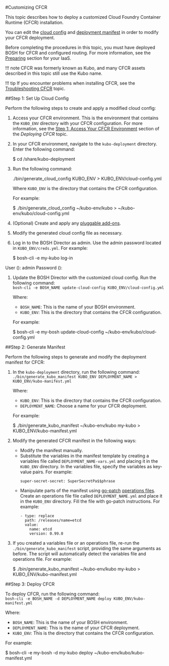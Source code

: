 #Customizing CFCR

This topic describes how to deploy a customized Cloud Foundry Container Runtime (CFCR) installation. 

You can edit the [cloud config](https://bosh.io/docs/terminology.html#cloud-config) and [deployment manifest](https://bosh.io/docs/terminology.html#manifest) in order to modify your CFCR deployment.

Before completing the procedures in this topic, you must have deployed BOSH for CFCR and configured routing. For more information, see the [Preparing](/installing/#step-1-prepare-your-iaas) section for your IaaS.

!!! note
	CFCR was formerly known as Kubo, and many CFCR assets described in this topic still use the Kubo name.

!!! tip
	If you encounter problems when installing CFCR, see the [Troubleshooting CFCR](../managing/troubleshooting.md) topic.

##Step 1: Set Up Cloud Config

Perform the following steps to create and apply a modified cloud config:

1. Access your CFCR environment. This is the environment that contains the `KUBO_ENV` directory with your CFCR configuration. For more information, see the [Step 1: Access Your CFCR Environment](deploying-cfcr/#step-1-access-your-cfcr-environment) section of the *Deploying CFCR* topic.
1. In your CFCR environment, navigate to the `kubo-deployment` directory. Enter the following command:
	<p class="terminal">$ cd /share/kubo-deployment</p>
1. Run the following command:<br>
	<p class="terminal">./bin/generate_cloud_config KUBO_ENV > KUBO_ENV/cloud-config.yml</p>

	Where `KUBO_ENV` is the directory that contains the CFCR configuration.

	For example:
	<p class="terminal">$ ./bin/generate_cloud_config ~/kubo-env/kubo > ~/kubo-env/kubo/cloud-config.yml</p>

1. (Optional) Create and apply any [pluggable add-ons](pluggable-addon/).
1. Modify the generated cloud config file as necessary.
1. Log in to the BOSH Director as admin. Use the admin password located in `KUBO_ENV/creds.yml`. For example:
	<p class="terminal">$ bosh-cli -e my-kubo log-in
User (): admin
Password ():</p>
1. Update the BOSH Director with the customized cloud config. Run the following command:<br>
	`bosh-cli -e BOSH_NAME update-cloud-config KUBO_ENV/cloud-config.yml`

	Where:

	* `BOSH_NAME`: This is the name of your BOSH environment.
	* `KUBO_ENV`: This is the directory that contains the CFCR configuration.

	For example:
	<p class="terminal">$ bosh-cli -e my-bosh update-cloud-config ~/kubo-env/kubo/cloud-config.yml</p>

##Step 2: Generate Manifest

Perform the following steps to generate and modify the deployment manifest for CFCR:

1. In the `kubo-deployment` directory, run the following command:<br>
	`./bin/generate_kubo_manifest KUBO_ENV DEPLOYMENT_NAME > KUBO_ENV/kubo-manifest.yml`

	Where:

	* `KUBO_ENV`: This is the directory that contains the CFCR configuration.
	* `DEPLOYMENT_NAME`: Choose a name for your CFCR deployment.

	For example:
	<p class="terminal">$ ./bin/generate_kubo_manifest ~/kubo-env/kubo my-kubo > KUBO_ENV/kubo-manifest.yml</p>

1. Modify the generated CFCR manifest in the following ways:
	* Modify the manifest manually.
	* Substitute the variables in the manifest template by creating a variables file called `DEPLOYMENT_NAME-vars.yml` and placing it in the `KUBO_ENV` directory. In the variables file, specify the variables as key-value pairs. For example:
		```
		super-secret-secret: SuperSecretPa$$phrase
		```   
	* Manipulate parts of the manifest using [go-patch](https://github.com/cppforlife/go-patch/blob/master/docs/examples.md) [operations files](https://bosh.io/docs/cli-ops-files.html). Create an operations file file called `DEPLOYMENT_NAME.yml` and place it in the `KUBO_ENV` directory. Fill the file with go-patch instructions. For example:
		```
		- type: replace
		  path: /releases/name=etcd
		  value:
		    name: etcd
		    version: 0.99.0
    	```

1. If you created a variables file or an operations file, re-run the `./bin/generate_kubo_manifest` script, providing the same arguments as before. The script will automatically detect the variables file and operations file. For example:
	<p class="terminal">$ ./bin/generate_kubo_manifest ~/kubo-env/kubo my-kubo > KUBO_ENV/kubo-manifest.yml</p>

##Step 3: Deploy CFCR

To deploy CFCR, run the following command:<br>
`bosh-cli -e BOSH_NAME -d DEPLOYMENT_NAME deploy KUBO_ENV/kubo-manifest.yml`

Where:

* `BOSH_NAME`: This is the name of your BOSH environment.
* `DEPLOYMENT_NAME`: This is the name of your CFCR deployment.
* `KUBO_ENV`: This is the directory that contains the CFCR configuration.

For example:
<p class="terminal">$ bosh-cli -e my-bosh -d my-kubo deploy ~/kubo-env/kubo/kubo-manifest.yml</p>
